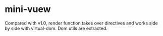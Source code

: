 # mini-vuew

Compared with v1.0, render function takes over directives and works side by side with virtual-dom. Dom utils are extracted.